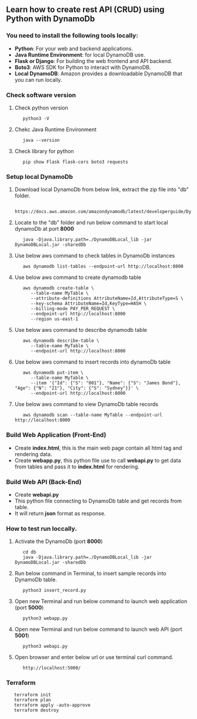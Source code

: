 ## Learn how to create rest API (CRUD) using Python with DynamoDb

### You need to install the following tools locally:
-	**Python**: For your web and backend applications.
-	**Java Runtime Environment**: for local DynamoDB use.
-	**Flask or Django**: For building the web frontend and API backend.
-	**Boto3**: AWS SDK for Python to interact with DynamoDB.
-	**Local DynamoDB**: Amazon provides a downloadable DynamoDB that you can run locally.

### Check software version
1. Check python version
   ```
      python3 -V
   ```
2. Chekc Java Runtime Environment
   ```
      java --version
   ```
3. Check library for python 
   ```
      pip show Flask flask-cors boto3 requests
   ```
   
### Setup local DynamoDb 
1. Download local DynamoDb from below link, extract the zip file into "db" folder.
   ```
      https://docs.aws.amazon.com/amazondynamodb/latest/developerguide/DynamoDBLocal.DownloadingAndRunning.html
   ``` 

2. Locate to the "db" folder and run below command to start local dynamoDb at port **8000**
   ```
      java -Djava.library.path=./DynamoDBLocal_lib -jar DynamoDBLocal.jar -sharedDb
   ```

3. Use below aws command to check tables in DynamoDb instances
   ```
      aws dynamodb list-tables --endpoint-url http://localhost:8000
   ```

4. Use below aws command to create dynamodb table
   ```
      aws dynamodb create-table \
         --table-name MyTable \
         --attribute-definitions AttributeName=Id,AttributeType=S \
         --key-schema AttributeName=Id,KeyType=HASH \
         --billing-mode PAY_PER_REQUEST \
         --endpoint-url http://localhost:8000
         --region us-east-1
   ```

5. Use below aws command to describe dynamodb table
   ```
      aws dynamodb describe-table \
         --table-name MyTable \
         --endpoint-url http://localhost:8000
   ```

6. Use below aws command to insert records into dynamoDb table
   ```
      aws dynamodb put-item \
         --table-name MyTable \
         --item '{"Id": {"S": "001"}, "Name": {"S": "James Bond"}, "Age": {"N": "21"}, "City": {"S": "Sydney"}}' \
         --endpoint-url http://localhost:8000
   ```

7. Use below aws command to view DynamoDb table records
   ```
      aws dynamodb scan --table-name MyTable --endpoint-url http://localhost:8000
   ```

### Build Web Application (Front-End)
- Create **index.html**,  this is the main web page contain all html tag and rendering data.
- Create **webapp.py**, this python file use to call **webapi.py** to get data from tables and pass it to **index.html** for rendering. 

### Build Web API (Back-End)
- Create **webapi.py**
- This python file connecting to DynamoDb table and get records from table.
- It will return **json** format as response.

### How to test run loccally.
1. Activate the DynamoDb (port **8000**)
   ```
      cd db
      java -Djava.library.path=./DynamoDBLocal_lib -jar DynamoDBLocal.jar -sharedDb
   ```
2. Run below command in Terminal, to insert sample records into DynamoDb table.
   ```
      python3 insert_record.py
   ```
3. Open new Terminal and run below command to launch web application (port **5000**)
   ```
      python3 webapp.py
   ```
4. Open new Terminal and run below command to launch web API (port **5001**)
   ```
      python3 webapi.py
   ```
5. Open browser and enter below url or use terminal curl command.
   ```
      http://localhost:5000/
   ```

### Terraform
   ```
      terraform init
      terraform plan
      terraform apply -auto-approve
      terraform destroy
   ```
